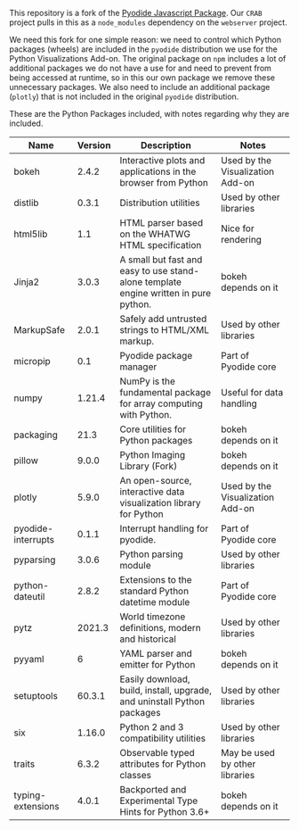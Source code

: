 This repository is a fork of the [Pyodide Javascript Package](https://www.npmjs.com/package/pyodide). Our `CRAB` project pulls in this as a `node_modules` dependency on the `webserver` project. 

We need this fork for one simple reason: we need to control which Python packages (wheels) are included in the `pyodide` distribution we use for the Python Visualizations Add-on. The original package on `npm` includes a lot of additional packages we do not have a use for and need to prevent from being accessed at runtime, so in this our own package we remove these unnecessary packages. We also need to include an additional package (`plotly`) that is not included in the original `pyodide` distribution.

These are the Python Packages included, with notes regarding why they are included.

| Name				|Version| Description																			|Notes                              |
|-------------------|-------|---------------------------------------------------------------------------------------|-----------------------------------|
|bokeh				| 2.4.2	| Interactive plots and applications in the browser from Python							| Used by the Visualization Add-on	|
|distlib			| 0.3.1	| Distribution utilities																| Used by other libraries			|
|html5lib			| 1.1	| HTML parser based on the WHATWG HTML specification									| Nice for rendering				| 
|Jinja2				| 3.0.3	| A small but fast and easy to use stand-alone template engine written in pure python.	| bokeh depends on it				| 
|MarkupSafe			| 2.0.1	| Safely add untrusted strings to HTML/XML markup.										| Used by other libraries			| 
|micropip			| 0.1	| Pyodide package manager																| Part of Pyodide core				| 
|numpy				| 1.21.4| NumPy is the fundamental package for array computing with Python.						| Useful for data handling			| 
|packaging			| 21.3	| Core utilities for Python packages													| bokeh depends on it				| 
|pillow				| 9.0.0	| Python Imaging Library (Fork)															| bokeh depends on it				| 
|plotly				| 5.9.0	| An open-source, interactive data visualization library for Python						| Used by the Visualization Add-on	| 
|pyodide-interrupts	| 0.1.1	| Interrupt handling for pyodide.														| Part of Pyodide core				| 
|pyparsing			| 3.0.6	| Python parsing module																	| Used by other libraries			| 
|python-dateutil	| 2.8.2	| Extensions to the standard Python datetime module										| Part of Pyodide core				| 
|pytz				| 2021.3| World timezone definitions, modern and historical										| Used by other libraries			| 
|pyyaml				| 6		| YAML parser and emitter for Python													| bokeh depends on it				| 
|setuptools			| 60.3.1| Easily download, build, install, upgrade, and uninstall Python packages				| Used by other libraries			| 
|six				| 1.16.0| Python 2 and 3 compatibility utilities												| Used by other libraries			| 
|traits				| 6.3.2	| Observable typed attributes for Python classes										| May be used by other libraries	| 
|typing-extensions	| 4.0.1	| Backported and Experimental Type Hints for Python 3.6+								| bokeh depends on it				| 
